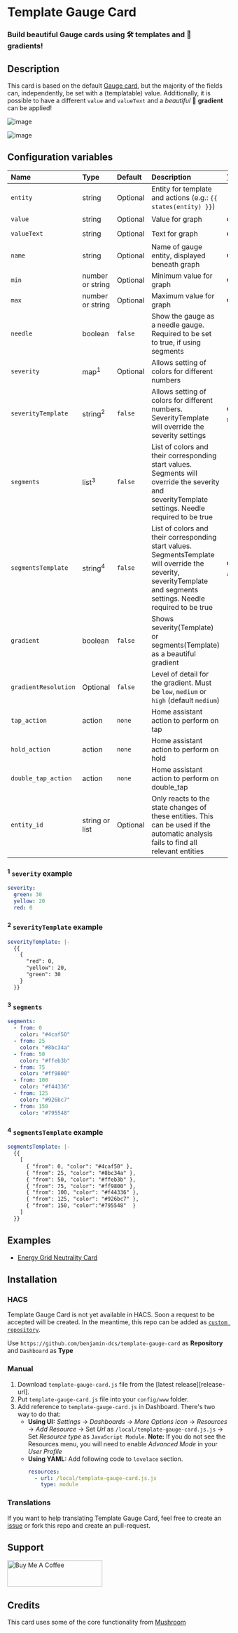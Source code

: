 # Template Gauge Card
### Build beautiful Gauge cards using 🛠️ templates and 🌈 gradients!

## Description

This card is based on the default [Gauge card](https://www.home-assistant.io/dashboards/gauge/), but the majority of the fields can, independently, be set with a (templatable) value. Additionally, it is possible to have a different `value` and `valueText` and a _beautiful_ 🌈
**gradient** can be applied!

![image](https://github.com/user-attachments/assets/ccefe63d-6cdc-448f-97a8-98b32e926ff0)

![image](https://github.com/user-attachments/assets/85ea5f7b-6fdd-403d-8173-025637b812db)

## Configuration variables

| Name                 | Type               | Default  | Description                                                                                                                                                          | [Templatable](https://www.home-assistant.io/docs/configuration/templating/) |
| :------------------- | :----------------- | :------- | :------------------------------------------------------------------------------------------------------------------------------------------------------------------- | :-------------------------------------------------------------------------- |
| `entity`             | string             | Optional | Entity for template and actions (e.g.: `{{ states(entity) }}`)                                                                                                       |                                                                             |
| `value`              | string             | Optional | Value for graph                                                                                                                                                      | ✔️ (`number`)                                                               |
| `valueText`          | string             | Optional | Text for graph                                                                                                                                                       | ✔️                                                                          |
| `name`               | string             | Optional | Name of gauge entity, displayed beneath graph                                                                                                                        | ✔️                                                                          |
| `min`                | number or string   | Optional | Minimum value for graph                                                                                                                                              | ✔️ (`number`)                                                               |
| `max`                | number or string   | Optional | Maximum value for graph                                                                                                                                              | ✔️ (`number`)                                                               |
| `needle`             | boolean            | `false`  | Show the gauge as a needle gauge. Required to be set to true, if using segments                                                                                      |                                                                             |
| `severity`           | map<sup>1</sup>    | Optional | Allows setting of colors for different numbers                                                                                                                       |                                                                             |
| `severityTemplate`   | string<sup>2</sup> | `false`  | Allows setting of colors for different numbers. SeverityTemplate will override the severity settings                                                                 | ✔️ (`severity map`)                                                         |
| `segments`           | list<sup>3</sup>   | `false`  | List of colors and their corresponding start values. Segments will override the severity and severityTemplate settings. Needle required to be true                   |                                                                             |
| `segmentsTemplate`   | string<sup>4</sup> | `false`  | List of colors and their corresponding start values. SegmentsTemplate will override the severity, severityTemplate and segments settings. Needle required to be true | ✔️ (`segments array`)                                                       |
| `gradient`           | boolean            | `false`  | Shows severity(Template) or segments(Template) as a beautiful gradient                                                                                               |                                                                             |
| `gradientResolution` | Optional           | `false`  | Level of detail for the gradient. Must be `low`, `medium` or `high` (default `medium`)                                                                               |                                                                             |
| `tap_action`         | action             | `none`   | Home assistant action to perform on tap                                                                                                                              |                                                                             |
| `hold_action`        | action             | `none`   | Home assistant action to perform on hold                                                                                                                             |                                                                             |
| `double_tap_action`  | action             | `none`   | Home assistant action to perform on double_tap                                                                                                                       |                                                                             |
| `entity_id`          | string or list     | Optional | Only reacts to the state changes of these entities. This can be used if the automatic analysis fails to find all relevant entities                                   |                                                                             |

### <sup>1</sup> `severity` example

```yaml
severity:
  green: 30
  yellow: 20
  red: 0
```

### <sup>2</sup> `severityTemplate` example

```yaml
severityTemplate: |-
  {{
    { 
      "red": 0, 
      "yellow": 20, 
      "green": 30
    }
  }}
```

### <sup>3</sup> `segments`

```yaml
segments:
  - from: 0
    color: "#4caf50"
  - from: 25
    color: "#8bc34a"
  - from: 50
    color: "#ffeb3b"
  - from: 75
    color: "#ff9800"
  - from: 100
    color: "#f44336"
  - from: 125
    color: "#926bc7"
  - from: 150
    color: "#795548"
```

### <sup>4</sup> `segmentsTemplate` example

```yaml
segmentsTemplate: |-
  {{
    [
      { "from": 0, "color": "#4caf50" },
      { "from": 25, "color": "#8bc34a" },
      { "from": 50, "color": "#ffeb3b" },
      { "from": 75, "color": "#ff9800" },
      { "from": 100, "color": "#f44336" },
      { "from": 125, "color": "#926bc7" },
      { "from": 150, "color":"#795548"  }
    ]
  }}
```

## Examples

- [Energy Grid Neutrality Card](examples/energy-grid-neutrality-gauge.md)

## Installation

### HACS

Template Gauge Card is not yet available in HACS. Soon a request to be accepted will be created. In the meantime, this repo can be added as [`custom repository`](https://www.hacs.xyz/docs/faq/custom_repositories/).

Use `https://github.com/benjamin-dcs/template-gauge-card` as **Repository** and `Dashboard` as **Type**

### Manual

1. Download `template-gauge-card.js` file from the [latest release][release-url].
2. Put `template-gauge-card.js` file into your `config/www` folder.
3. Add reference to `template-gauge-card.js` in Dashboard. There's two way to do that:
   - **Using UI:** _Settings_ → _Dashboards_ → _More Options icon_ → _Resources_ → _Add Resource_ → Set _Url_ as `/local/template-gauge-card.js.js` → Set _Resource type_ as `JavaScript Module`.
     **Note:** If you do not see the Resources menu, you will need to enable _Advanced Mode_ in your _User Profile_
   - **Using YAML:** Add following code to `lovelace` section.
     ```yaml
     resources:
       - url: /local/template-gauge-card.js.js
         type: module
     ```

### Translations

If you want to help translating Template Gauge Card, feel free to create an [issue](https://github.com/benjamin-dcs/template-gauge-card/issues) or fork this repo and create an pull-request.

## Support

<a href="https://www.buymeacoffee.com/benjamindcs" target="_blank"><img src="https://cdn.buymeacoffee.com/buttons/v2/default-yellow.png" alt="Buy Me A Coffee" style="height: 60px !important;width: 217px !important;" ></a>

## Credits

This card uses some of the core functionality from [Mushroom](https://github.com/piitaya/lovelace-mushroom/)
